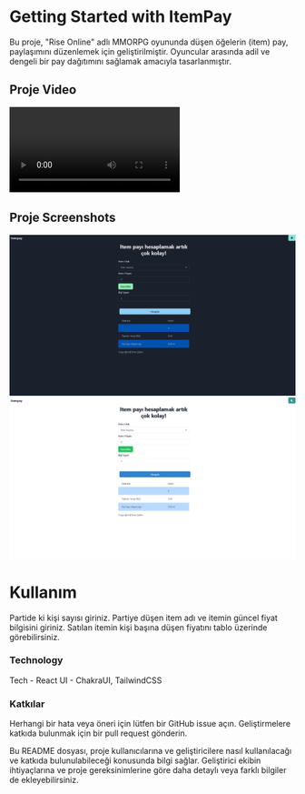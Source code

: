 # Getting Started with ItemPay

Bu proje, "Rise Online" adlı MMORPG oyununda düşen öğelerin (item) pay, paylaşımını düzenlemek için geliştirilmiştir. Oyuncular arasında adil ve dengeli bir pay dağıtımını sağlamak amacıyla tasarlanmıştır.

## Proje Video
<video src="https://github.com/enessahindev/item-pay/blob/master/2024-03-15%2022-01-50.mp4"></video>

## Proje Screenshots

![Dark Mode](/screens/screen-001.png)
![Light Mode](/screens/screen-002.png)


# Kullanım
Partide ki kişi sayısı giriniz.
Partiye düşen item adı ve itemin güncel fiyat bilgisini giriniz.
Satılan itemin kişi başına düşen fiyatını tablo üzerinde görebilirsiniz.

### Technology

Tech - React
UI - ChakraUI, TailwindCSS


### Katkılar
Herhangi bir hata veya öneri için lütfen bir GitHub issue açın.
Geliştirmelere katkıda bulunmak için bir pull request gönderin.


Bu README dosyası, proje kullanıcılarına ve geliştiricilere nasıl kullanılacağı ve katkıda bulunulabileceği konusunda bilgi sağlar. Geliştirici ekibin ihtiyaçlarına ve proje gereksinimlerine göre daha detaylı veya farklı bilgiler de ekleyebilirsiniz.

